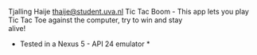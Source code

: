   Tjalling Haije <thaije@student.uva.nl>
  Tic Tac Boom - This app lets you play Tic Tac Toe against the computer, try to win and stay 	 
  alive!
* Tested in a Nexus 5 - API 24 emulator *
